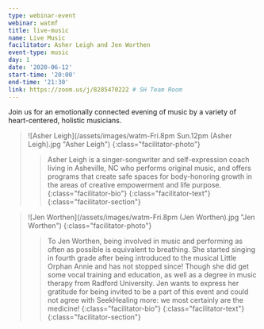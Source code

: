 ```yaml
---
type: webinar-event
webinar: watmf
title: live-music
name: Live Music
facilitator: Asher Leigh and Jen Worthen
event-type: music
day: 1
date: '2020-06-12'
start-time: '20:00'
end-time: '21:30'
link: https://zoom.us/j/8285470222 # SH Team Room
---
```


Join us for an emotionally connected evening of music by a variety of heart-centered, holistic musicians.

> ![Asher Leigh](/assets/images/watm-Fri.8pm Sun.12pm (Asher Leigh).jpg "Asher Leigh")
> {:class="facilitator-photo"}
>
> > Asher Leigh is a singer-songwriter and self-expression coach living in Asheville, NC who performs original music, and offers programs that create safe spaces for body-honoring growth in the areas of creative empowerment and life purpose.
> > {:class="facilitator-bio"}
> {:class="facilitator-text"}
{:class="facilitator-section"}

> ![Jen Worthen](/assets/images/watm-Fri.8pm (Jen Worthen).jpg "Jen Worthen")
> {:class="facilitator-photo"}
>
> > To Jen Worthen, being involved in music and performing as often as possible is equivalent to breathing. She started singing in fourth grade after being introduced to the musical Little Orphan Annie and has not stopped since! Though she did get some vocal training and education, as well as a degree in music therapy from Radford University. Jen wants to express her gratitude for being invited to be a part of this event and could not agree with SeekHealing more: we most certainly are the medicine!
> > {:class="facilitator-bio"}
> {:class="facilitator-text"}
{:class="facilitator-section"}
